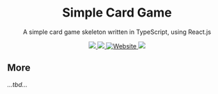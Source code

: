 <p align="center">
  <h1 align="center">Simple Card Game</h1>
  <p align="center">A simple card game skeleton written in TypeScript, using React.js</p>
  <p align="center">
    <a href="https://github.com/dschu-lab/simple-card-game/actions/workflows/pr-check.yml">
      <img src="https://github.com/dschu-lab/simple-card-game/actions/workflows/pr-check.yml/badge.svg" />
    </a>
    <a href="https://codecov.io/gh/dschu-lab/simple-card-game">
      <img src="https://codecov.io/gh/dschu-lab/simple-card-game/branch/main/graph/badge.svg?token=RV3LHBDCBH"/>
    </a>
    <a href="https://dschu-simple-card-game.surge.sh">
      <img alt="Website" src="https://img.shields.io/website?url=https%3A%2F%2Fdschu-simple-card-game.surge.sh">
    </a>
    <a href="https://github.com/prettier/prettier">
      <img src="https://img.shields.io/badge/code_style-prettier-ff69b4.svg?style=flat-square" />
    </a>
  </p>
</p>

## More

*...tbd...*